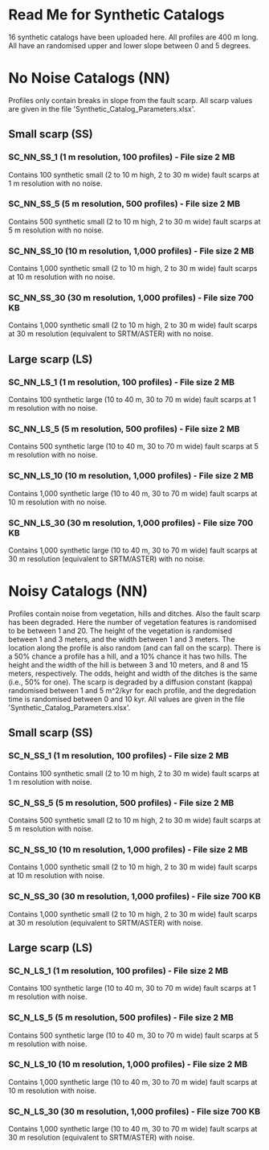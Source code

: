# Read Me for Synthetic Catalogs

16 synthetic catalogs have been uploaded here. All profiles are 400 m long. All have an randomised upper and lower slope between 0 and 5 degrees.

# No Noise Catalogs (NN)

Profiles only contain breaks in slope from the fault scarp. All scarp values are given in the file 'Synthetic_Catalog_Parameters.xlsx'.

## Small scarp (SS)

### SC_NN_SS_1 (1 m resolution, 100 profiles) - File size 2 MB

Contains 100 synthetic small (2 to 10 m high, 2 to 30 m wide) fault scarps at 1 m resolution with no noise. 

### SC_NN_SS_5 (5 m resolution, 500 profiles) - File size 2 MB

Contains 500 synthetic small (2 to 10 m high, 2 to 30 m wide) fault scarps at 5 m resolution with no noise. 

### SC_NN_SS_10 (10 m resolution, 1,000 profiles) - File size 2 MB

Contains 1,000 synthetic small (2 to 10 m high, 2 to 30 m wide) fault scarps at 10 m resolution with no noise. 

### SC_NN_SS_30 (30 m resolution, 1,000 profiles) - File size 700 KB

Contains 1,000 synthetic small (2 to 10 m high, 2 to 30 m wide) fault scarps at 30 m resolution (equivalent to SRTM/ASTER) with no noise. 

## Large scarp (LS)

### SC_NN_LS_1 (1 m resolution, 100 profiles) - File size 2 MB

Contains 100 synthetic large (10 to 40 m, 30 to 70 m wide) fault scarps at 1 m resolution with no noise. 

### SC_NN_LS_5 (5 m resolution, 500 profiles) - File size 2 MB

Contains 500 synthetic large (10 to 40 m, 30 to 70 m wide) fault scarps at 5 m resolution with no noise. 

### SC_NN_LS_10 (10 m resolution, 1,000 profiles) - File size 2 MB

Contains 1,000 synthetic large (10 to 40 m, 30 to 70 m wide) fault scarps at 10 m resolution with no noise. 

### SC_NN_LS_30 (30 m resolution, 1,000 profiles) - File size 700 KB

Contains 1,000 synthetic large (10 to 40 m, 30 to 70 m wide) fault scarps at 30 m resolution (equivalent to SRTM/ASTER) with no noise. 


# Noisy Catalogs (NN)

Profiles contain noise from vegetation, hills and ditches. Also the fault scarp has been degraded. Here the number of vegetation features is randomised to be between 1 and 20. The height of the vegetation is randomised between 1 and 3 meters, and the width between 1 and 3 meters. The location along the profile is also random (and can fall on the scarp). There is a 50% chance a profile has a hill, and a 10% chance it has two hills. The height and the width of the hill is between 3 and 10 meters, and 8 and 15 meters, respectively. The odds, height and width of the ditches is the same (i.e., 50% for one). The scarp is degraded by a diffusion constant (kappa) randomised between 1 and 5 m^2/kyr for each profile, and the degredation time is randomised between 0 and 10 kyr. All values are given in the file 'Synthetic_Catalog_Parameters.xlsx'.

## Small scarp (SS)

### SC_N_SS_1 (1 m resolution, 100 profiles) - File size 2 MB

Contains 100 synthetic small (2 to 10 m high, 2 to 30 m wide) fault scarps at 1 m resolution with noise. 

### SC_N_SS_5 (5 m resolution, 500 profiles) - File size 2 MB

Contains 500 synthetic small (2 to 10 m high, 2 to 30 m wide) fault scarps at 5 m resolution with noise. 

### SC_N_SS_10 (10 m resolution, 1,000 profiles) - File size 2 MB

Contains 1,000 synthetic small (2 to 10 m high, 2 to 30 m wide) fault scarps at 10 m resolution with noise. 

### SC_N_SS_30 (30 m resolution, 1,000 profiles) - File size 700 KB

Contains 1,000 synthetic small (2 to 10 m high, 2 to 30 m wide) fault scarps at 30 m resolution (equivalent to SRTM/ASTER) with noise. 

## Large scarp (LS)

### SC_N_LS_1 (1 m resolution, 100 profiles) - File size 2 MB

Contains 100 synthetic large (10 to 40 m, 30 to 70 m wide) fault scarps at 1 m resolution with noise. 

### SC_N_LS_5 (5 m resolution, 500 profiles) - File size 2 MB

Contains 500 synthetic large (10 to 40 m, 30 to 70 m wide) fault scarps at 5 m resolution with noise. 

### SC_N_LS_10 (10 m resolution, 1,000 profiles) - File size 2 MB

Contains 1,000 synthetic large (10 to 40 m, 30 to 70 m wide) fault scarps at 10 m resolution with noise. 

### SC_N_LS_30 (30 m resolution, 1,000 profiles) - File size 700 KB

Contains 1,000 synthetic large (10 to 40 m, 30 to 70 m wide) fault scarps at 30 m resolution (equivalent to SRTM/ASTER) with noise. 
